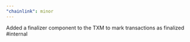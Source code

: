 ```yaml
---
"chainlink": minor
---
```


Added a finalizer component to the TXM to mark transactions as finalized #internal
